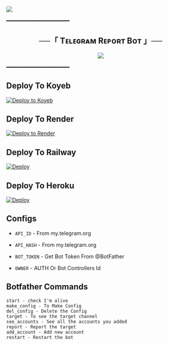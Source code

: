 <img src="https://user-images.githubusercontent.com/73097560/115834477-dbab4500-a447-11eb-908a-139a6edaec5c.gif">


━━━━━━━━━━━━━━━━━━━━

<h2 align="center">
    ──「 Tᴇʟᴇɢʀᴀᴍ Rᴇᴘᴏʀᴛ Bᴏᴛ 」──
</h2>

<p align="center">
  <img src="https://graph.org/file/6c7ec3b6c2b2bfaf85203.jpg">
</p>


━━━━━━━━━━━━━━━━━━━━


## Deploy To Koyeb

[![Deploy to Koyeb](https://www.koyeb.com/static/images/deploy/button.svg)](https://app.koyeb.com/deploy?type=git&repository=github.com/Snowball-0/Telegram-Report-Bot/tree/master&env[BOT_TOKEN]&env[API_ID]&env[API_HASH]&env[OWNER]) 

## Deploy To Render              

[![Deploy to Render](https://render.com/images/deploy-to-render-button.svg)](https://render.com/deploy?repo=https://github.com/Snowball-0/Telegram-Report-Bot/tree/master)

## Deploy To Railway

<a href="https://graph.org/file/fabd75cd5043d2cfdc13d.jpg"><img src="https://railway.app/button.svg" alt="Deploy"></a>

## Deploy To Heroku

<a href="https://heroku.com/deploy?template=https://github.com/Lo-pro-file/Telegram-Report-Bot/tree/master"><img src="https://www.herokucdn.com/deploy/button.svg" alt="Deploy"></a>



## Configs 

* `API_ID` - From my.telegram.org 

* `API_HASH` - From my.telegram.org

* `BOT_TOKEN`  - Get Bot Token From @BotFather

* `OWNER` - AUTH Or Bot Controllers Id


## Botfather Commands
```
start - check I'm alive 
make_config - To Make Config 
del_config - Delete the Config
target - To see the target channel
see_accounts - See all the accounts you added
report - Report the target
add_account - Add new account
restart - Restart the bot
```
